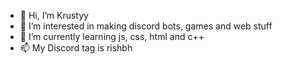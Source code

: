 - 👋 Hi, I’m Krustyy
- 👀 I’m interested in making discord bots, games and web stuff
- 🌱 I’m currently learning js, css, html and c++
- 📫 My Discord tag is rishbh
